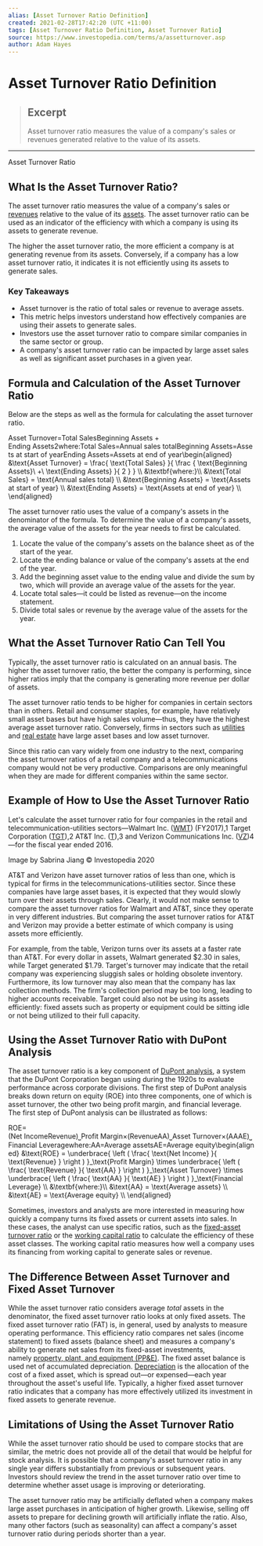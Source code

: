 ```yaml
---
alias: [Asset Turnover Ratio Definition]
created: 2021-02-28T17:42:20 (UTC +11:00)
tags: [Asset Turnover Ratio Definition, Asset Turnover Ratio]
source: https://www.investopedia.com/terms/a/assetturnover.asp
author: Adam Hayes
---
```


# Asset Turnover Ratio Definition

> ## Excerpt
> Asset turnover ratio measures the value of a company's sales or revenues generated relative to the value of its assets.

---

Asset Turnover Ratio
## What Is the Asset Turnover Ratio?

The asset turnover ratio measures the value of a company's sales or [revenues](https://www.investopedia.com/terms/r/revenue.asp) relative to the value of its [assets](https://www.investopedia.com/terms/a/asset.asp). The asset turnover ratio can be used as an indicator of the efficiency with which a company is using its assets to generate revenue.

The higher the asset turnover ratio, the more efficient a company is at generating revenue from its assets. Conversely, if a company has a low asset turnover ratio, it indicates it is not efficiently using its assets to generate sales.

### Key Takeaways

-   Asset turnover is the ratio of total sales or revenue to average assets.
-   This metric helps investors understand how effectively companies are using their assets to generate sales.
-   Investors use the asset turnover ratio to compare similar companies in the same sector or group.
-   A company's asset turnover ratio can be impacted by large asset sales as well as significant asset purchases in a given year.

## Formula and Calculation of the Asset Turnover Ratio

Below are the steps as well as the formula for calculating the asset turnover ratio.

Asset Turnover\=Total SalesBeginning Assets + Ending Assets2where:Total Sales\=Annual sales totalBeginning Assets\=Assets at start of yearEnding Assets\=Assets at end of year\\begin{aligned} &\\text{Asset Turnover} = \\frac{ \\text{Total Sales} }{ \\frac { \\text{Beginning Assets}\\ +\\ \\text{Ending Assets} }{ 2 } } \\\\ &\\textbf{where:}\\\\ &\\text{Total Sales} = \\text{Annual sales total} \\\\ &\\text{Beginning Assets} = \\text{Assets at start of year} \\\\ &\\text{Ending Assets} = \\text{Assets at end of year} \\\\ \\end{aligned}

The asset turnover ratio uses the value of a company's assets in the denominator of the formula. To determine the value of a company's assets, the average value of the assets for the year needs to first be calculated.

1.  Locate the value of the company's assets on the balance sheet as of the start of the year.
2.  Locate the ending balance or value of the company's assets at the end of the year.
3.  Add the beginning asset value to the ending value and divide the sum by two, which will provide an average value of the assets for the year.
4.  Locate total sales—it could be listed as revenue—on the income statement.
5.  Divide total sales or revenue by the average value of the assets for the year.

## What the Asset Turnover Ratio Can Tell You

Typically, the asset turnover ratio is calculated on an annual basis. The higher the asset turnover ratio, the better the company is performing, since higher ratios imply that the company is generating more revenue per dollar of assets.

The asset turnover ratio tends to be higher for companies in certain sectors than in others. Retail and consumer staples, for example, have relatively small asset bases but have high sales volume—thus, they have the highest average asset turnover ratio. Conversely, firms in sectors such as [utilities](https://www.investopedia.com/terms/u/utilities_sector.asp) and [real estate](https://www.investopedia.com/terms/r/realestate.asp) have large asset bases and low asset turnover.

Since this ratio can vary widely from one industry to the next, comparing the asset turnover ratios of a retail company and a telecommunications company would not be very productive. Comparisons are only meaningful when they are made for different companies within the same sector.

## Example of How to Use the Asset Turnover Ratio

Let's calculate the asset turnover ratio for four companies in the retail and telecommunication-utilities sectors—Walmart Inc. ([WMT](https://www.investopedia.com/markets/quote?tvwidgetsymbol=wmt)) (FY2017),1 Target Corporation ([TGT](https://www.investopedia.com/markets/quote?tvwidgetsymbol=tgt)),2 AT&T Inc. ([T](https://www.investopedia.com/markets/quote?tvwidgetsymbol=t)),3 and Verizon Communications Inc. ([VZ](https://www.investopedia.com/markets/quote?tvwidgetsymbol=vz))4—for the fiscal year ended 2016.

Image by Sabrina Jiang © Investopedia 2020

AT&T and Verizon have asset turnover ratios of less than one, which is typical for firms in the telecommunications-utilities sector. Since these companies have large asset bases, it is expected that they would slowly turn over their assets through sales. Clearly, it would not make sense to compare the asset turnover ratios for Walmart and AT&T, since they operate in very different industries. But comparing the asset turnover ratios for AT&T and Verizon may provide a better estimate of which company is using assets more efficiently.

For example, from the table, Verizon turns over its assets at a faster rate than AT&T. For every dollar in assets, Walmart generated $2.30 in sales, while Target generated $1.79. Target's turnover may indicate that the retail company was experiencing sluggish sales or holding obsolete inventory. Furthermore, its low turnover may also mean that the company has lax collection methods. The firm's collection period may be too long, leading to higher accounts receivable. Target could also not be using its assets efficiently: fixed assets such as property or equipment could be sitting idle or not being utilized to their full capacity.

## Using the Asset Turnover Ratio with DuPont Analysis

The asset turnover ratio is a key component of [DuPont analysis](https://www.investopedia.com/terms/d/dupontanalysis.asp), a system that the DuPont Corporation began using during the 1920s to evaluate performance across corporate divisions. The first step of DuPont analysis breaks down return on equity (ROE) into three components, one of which is asset turnover, the other two being profit margin, and financial leverage. The first step of DuPont analysis can be illustrated as follows:

ROE\=(Net IncomeRevenue)⎵Profit Margin×(RevenueAA)⎵Asset Turnover×(AAAE)⎵Financial Leveragewhere:AA\=Average assetsAE\=Average equity\\begin{aligned} &\\text{ROE} = \\underbrace{ \\left ( \\frac{ \\text{Net Income} }{ \\text{Revenue} } \\right ) }\_\\text{Profit Margin} \\times \\underbrace{ \\left ( \\frac{ \\text{Revenue} }{ \\text{AA} } \\right ) }\_\\text{Asset Turnover} \\times \\underbrace{ \\left ( \\frac{ \\text{AA} }{ \\text{AE} } \\right ) }\_\\text{Financial Leverage} \\\\ &\\textbf{where:}\\\\ &\\text{AA} = \\text{Average assets} \\\\ &\\text{AE} = \\text{Average equity} \\\\ \\end{aligned}

Sometimes, investors and analysts are more interested in measuring how quickly a company turns its fixed assets or current assets into sales. In these cases, the analyst can use specific ratios, such as the [fixed-asset turnover ratio](https://www.investopedia.com/terms/f/fixed-asset-turnover.asp) or the [working capital ratio](https://www.investopedia.com/terms/w/workingcapitalturnover.asp) to calculate the efficiency of these asset classes. The working capital ratio measures how well a company uses its financing from working capital to generate sales or revenue.

## The Difference Between Asset Turnover and Fixed Asset Turnover

While the asset turnover ratio considers average _total_ assets in the denominator, the fixed asset turnover ratio looks at only fixed assets. The fixed asset turnover ratio (FAT) is, in general, used by analysts to measure operating performance. This efficiency ratio compares net sales (income statement) to fixed assets (balance sheet) and measures a company's ability to generate net sales from its fixed-asset investments, namely [property, plant, and equipment (PP&E)](https://www.investopedia.com/terms/p/ppe.asp). The fixed asset balance is used net of accumulated depreciation. [Depreciation](https://www.investopedia.com/terms/d/depreciation.asp) is the allocation of the cost of a fixed asset, which is spread out—or expensed—each year throughout the asset's useful life. Typically, a higher fixed asset turnover ratio indicates that a company has more effectively utilized its investment in fixed assets to generate revenue.

## Limitations of Using the Asset Turnover Ratio

While the asset turnover ratio should be used to compare stocks that are similar, the metric does not provide all of the detail that would be helpful for stock analysis. It is possible that a company's asset turnover ratio in any single year differs substantially from previous or subsequent years. Investors should review the trend in the asset turnover ratio over time to determine whether asset usage is improving or deteriorating.

The asset turnover ratio may be artificially deflated when a company makes large asset purchases in anticipation of higher growth. Likewise, selling off assets to prepare for declining growth will artificially inflate the ratio. Also, many other factors (such as seasonality) can affect a company's asset turnover ratio during periods shorter than a year.
